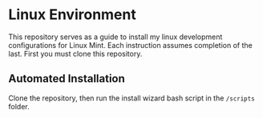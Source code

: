 # Linux Environment
This repository serves as a guide to install my linux development configurations for Linux Mint. Each instruction assumes completion of the last.
First you must clone this repository.
## Automated Installation
Clone the repository, then run the install wizard bash script in the ```/scripts``` folder.
